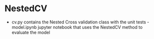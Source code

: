 # NestedCV
- cv.py contains the Nested Cross validation class with the unit tests - model.ipynb jupyter notebook that uses the NestedCV method to evaluate the model
